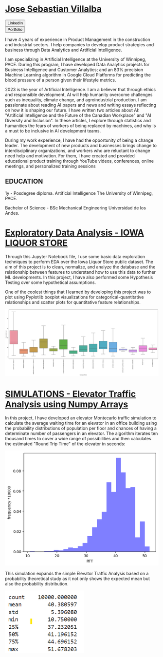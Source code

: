 # [Jose Sebastian Villalba](https://www.linkedin.com/in/josesvillalba/)

<pre>
<input class="button" type="submit" value="LinkedIn">
<button class="button" type="submit">Portfolio</button>
</pre>

I have 4 years of experience in Product Management in the construction and industrial sectors. I help companies to develop product strategies and business through Data Analytics and Artificial Intelligence.

I am specializing in Artificial Intelligence at the University of Winnipeg, PACE. During this program, I have developed Data Analytics projects for Business Intelligence and Customer Analytics; and an 83% precision Machine Learning algorithm in Google Cloud Platforms for predicting the blood pressure of a person given their lifestyle metrics. 

2023 is the year of Artificial Intelligence. I am a believer that through ethics and responsible development, AI will help humanity overcome challenges such as inequality, climate change, and agroindustrial production. I am passionate about reading AI papers and news and writing essays reflecting on how it is shaping our future. I have written two articles about AI: "Artificial Intelligence and the Future of the Canadian Workplace" and "AI Diversity and Inclusion". In these articles, I explore through statistics and humanities the fears of workers of being replaced by machines, and why is a must to be inclusive in AI development teams. 

During my work experience, I have had the opportunity of being a change leader. The development of new products and businesses brings change to interdisciplinary organizations, and workers who are reluctant to change need help and motivation. For them, I have created and provided educational product training through YouTube videos, conferences, online meetings, and personalized training sessions

## EDUCATION 

1y - Posdegree diploma. Artificial Intelligence
The University of Winnipeg, PACE.

Bachelor of Science - BSc Mechanical Engineering
Universidad de los Andes.

# [Exploratory Data Analysis - IOWA LIQUOR STORE](https://github.com/jsebastianvillalba/EDA/blob/main/EDA_project_JoseSebastian_Villalba.ipynb)

Through this Jupyter Notebook file, I use some basic data exploration techniques to perform EDA over the Iowa Liquor Store public dataset. The aim of this project is to clean, normalize, and analyze the database and the relationship between features to understand how to use this data to further ML developments. In this project, I have also performed some Hypothesis Testing over some hypothetical assumptions.

One of the coolest things that I learned by developing this project was to plot using Pyplotlib boxplot visualizations for categorical-quantitative relationships and scatter plots for quantitative feature relationships.

![](/assets/img/IOWA2.png)

# [SIMULATIONS - Elevator Traffic Analysis using Numpy Arrays](https://github.com/jsebastianvillalba/jsebastianvillalba.github.io/blob/main/Elevator_Traffic_Simulation_.ipynb)

In this project, I have developed an elevator Montecarlo traffic simulation to calculate the average waiting time for an elevator in an office building using the probability distributions of population per floor and chances of having a determinate number of passengers in an elevator. The algorithm iterates ten thousand times to cover a wide range of possibilities and then calculates the estimated "Round Trip Time" of the elevator in seconds:

![](/assets/img/RTT.png)

This simulation expands the simple Elevator Traffic Analysis based on a probability theoretical study as it not only shows the expected mean but also the probability distribution.

![](/assets/img/RTTdist.png)





